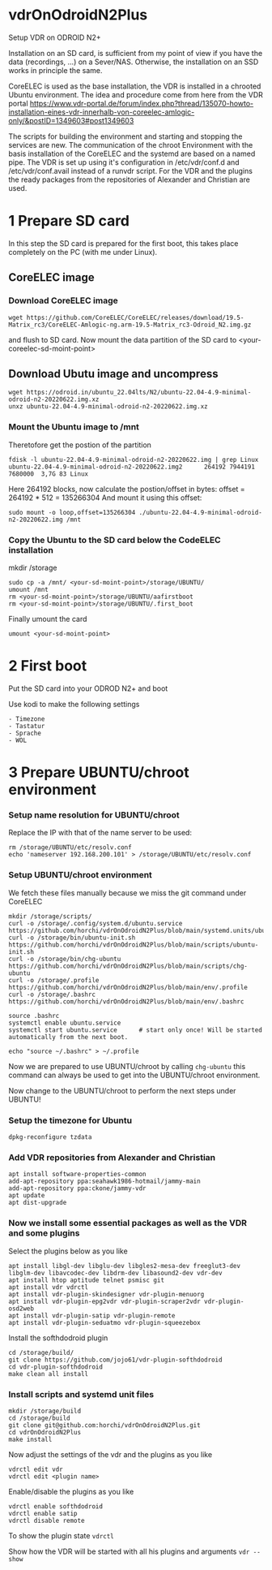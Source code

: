 # vdrOnOdroidN2Plus
Setup VDR on ODROID N2+

Installation on an SD card, is sufficient from my point of view if you have the data (recordings, ...) on a Sever/NAS. Otherwise, the installation on an SSD works in principle the same.

CoreELEC is used as the base installation, the VDR is installed in a chrooted Ubuntu environment.
The idea and procedure come from here from the VDR portal
https://www.vdr-portal.de/forum/index.php?thread/135070-howto-installation-eines-vdr-innerhalb-von-coreelec-amlogic-only/&postID=1349603#post1349603

The scripts for building the environment and starting and stopping the services are new. The communication of the chroot Environment with the basis installation of the CoreELEC and the systemd are based on a named pipe. The VDR is set up using it's configuration in /etc/vdr/conf.d and /etc/vdr/conf.avail instead of a runvdr script.
For the VDR and the plugins the ready packages from the repositories of Alexander and Christian are used.

# 1 Prepare SD card

In this step the SD card is prepared for the first boot, this takes place completely on the PC (with me under Linux).

## CoreELEC image
### Download CoreELEC image
```
wget https://github.com/CoreELEC/CoreELEC/releases/download/19.5-Matrix_rc3/CoreELEC-Amlogic-ng.arm-19.5-Matrix_rc3-Odroid_N2.img.gz
```
and flush to SD card.
Now mount the data partition of the SD card to \<your-coreelec-sd-moint-point\>

## Download Ubutu image and uncompress
```
wget https://odroid.in/ubuntu_22.04lts/N2/ubuntu-22.04-4.9-minimal-odroid-n2-20220622.img.xz
unxz ubuntu-22.04-4.9-minimal-odroid-n2-20220622.img.xz
```
### Mount the Ubuntu image to /mnt
Theretofore get the postion of the partition
```
fdisk -l ubuntu-22.04-4.9-minimal-odroid-n2-20220622.img | grep Linux
ubuntu-22.04-4.9-minimal-odroid-n2-20220622.img2      264192 7944191  7680000  3,7G 83 Linux
```
Here 264192 blocks, now calculate the postion/offset in bytes: offset = 264192 * 512 = 135266304
And mount it using this offset:
```
sudo mount -o loop,offset=135266304 ./ubuntu-22.04-4.9-minimal-odroid-n2-20220622.img /mnt
```
### Copy the Ubuntu to the SD card below the CodeELEC installation
mkdir <your-coreelec-sd-moint-point>/storage
```
sudo cp -a /mnt/ <your-sd-moint-point>/storage/UBUNTU/
umount /mnt
rm <your-sd-moint-point>/storage/UBUNTU/aafirstboot
rm <your-sd-moint-point>/storage/UBUNTU/.first_boot
```

Finally umount the card
```
umount <your-sd-moint-point>
```

# 2 First boot

Put the SD card into your ODROD N2+ and boot

Use kodi to make the following settings
```
- Timezone
- Tastatur
- Sprache
- WOL
```

# 3 Prepare UBUNTU/chroot environment

### Setup name resolution for UBUNTU/chroot

Replace the IP with that of the name server to be used:
```
rm /storage/UBUNTU/etc/resolv.conf
echo 'nameserver 192.168.200.101' > /storage/UBUNTU/etc/resolv.conf
```

### Setup UBUNTU/chroot environment

We fetch these files manually because we miss the git command under CoreELEC

```
mkdir /storage/scripts/
curl -o /storage/.config/system.d/ubuntu.service https://github.com/horchi/vdrOnOdroidN2Plus/blob/main/systemd.units/ubuntu.service
curl -o /storage/bin/ubuntu-init.sh https://github.com/horchi/vdrOnOdroidN2Plus/blob/main/scripts/ubuntu-init.sh
curl -o /storage/bin/chg-ubuntu https://github.com/horchi/vdrOnOdroidN2Plus/blob/main/scripts/chg-ubuntu
curl -o /storage/.profile https://github.com/horchi/vdrOnOdroidN2Plus/blob/main/env/.profile
curl -o /storage/.bashrc https://github.com/horchi/vdrOnOdroidN2Plus/blob/main/env/.bashrc

source .bashrc
systemctl enable ubuntu.service
systemctl start ubuntu.service      # start only once! Will be started automatically from the next boot.

echo "source ~/.bashrc" > ~/.profile
```

Now we are prepared to use UBUNTU/chroot by calling ```chg-ubuntu``` this command can always be used to get into the UBUNTU/chroot environment.

Now change to the UBUNTU/chroot to perform the next steps under UBUNTU!

### Setup the timezone for Ubuntu
```
dpkg-reconfigure tzdata
```

### Add VDR repositories from Alexander and Christian
```
apt install software-properties-common
add-apt-repository ppa:seahawk1986-hotmail/jammy-main
add-apt-repository ppa:ckone/jammy-vdr
apt update
apt dist-upgrade
```

### Now we install some essential packages as well as the VDR and some plugins

Select the plugins below as you like
```
apt install libgl-dev libglu-dev libgles2-mesa-dev freeglut3-dev libglm-dev libavcodec-dev libdrm-dev libasound2-dev vdr-dev
apt install htop aptitude telnet psmisc git
apt install vdr vdrctl
apt install vdr-plugin-skindesigner vdr-plugin-menuorg
apt install vdr-plugin-epg2vdr vdr-plugin-scraper2vdr vdr-plugin-osd2web
apt install vdr-plugin-satip vdr-plugin-remote
apt install vdr-plugin-seduatmo vdr-plugin-squeezebox
```

Install the softhdodroid plugin
```
cd /storage/build/
git clone https://github.com/jojo61/vdr-plugin-softhdodroid
cd vdr-plugin-softhdodroid
make clean all install
```

### Install scripts and systemd unit files

```
mkdir /storage/build
cd /storage/build
git clone git@github.com:horchi/vdrOnOdroidN2Plus.git
cd vdrOnOdroidN2Plus
make install
```

Now adjust the settings of the vdr and the plugins as you like
```
vdrctl edit vdr
vdrctl edit <plugin name>
```

Enable/disable the plugins as you like
```
vdrctl enable softhdodroid
vdrctl enable satip
vdrctl disable remote
```
To show the plugin state ```vdrctl```

Show how the VDR will be started with all his plugins and arguments
```vdr --show```
